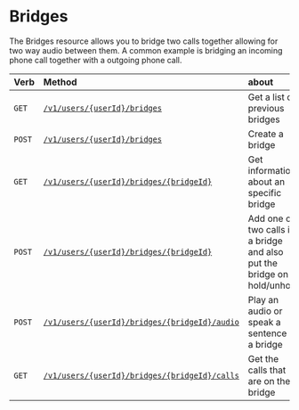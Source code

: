 # Bridges
The Bridges resource allows you to bridge two calls together allowing for two way audio between them. A common example is bridging an incoming phone call together with a outgoing phone call.

| Verb                           | Method                                                                       | about                                                                   |
|:-------------------------------|:-----------------------------------------------------------------------------|:------------------------------------------------------------------------|
| <code class="get">GET</code>   | [`/v1/users/{userId}/bridges`](getBridges.md)                                | Get a list of previous bridges                                          |
| <code class="post">POST</code> | [`/v1/users/{userId}/bridges`](postBridges.md)                               | Create a bridge                                                         |
| <code class="get">GET</code>   | [`/v1/users/{userId}/bridges/{bridgeId}`](getBridgesBridgeId.md)             | Get information about an specific bridge                                |
| <code class="post">POST</code> | [`/v1/users/{userId}/bridges/{bridgeId}`](postBridgesBridgeId.md)            | Add one or two calls in a bridge and also put the bridge on hold/unhold |
| <code class="post">POST</code> | [`/v1/users/{userId}/bridges/{bridgeId}/audio`](postBridgesBridgeIdAudio.md) | Play an audio or speak a sentence in a bridge                           |
| <code class="get">GET</code>   | [`/v1/users/{userId}/bridges/{bridgeId}/calls`](getBridgesBridgeIdCalls.md)  | Get the calls that are on the bridge                                    |
